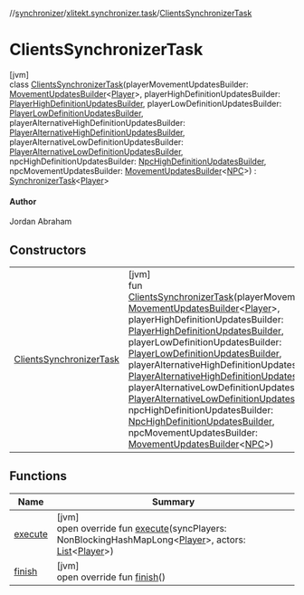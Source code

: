 //[synchronizer](../../../index.md)/[xlitekt.synchronizer.task](../index.md)/[ClientsSynchronizerTask](index.md)

# ClientsSynchronizerTask

[jvm]\
class [ClientsSynchronizerTask](index.md)(playerMovementUpdatesBuilder: [MovementUpdatesBuilder](../../xlitekt.synchronizer.builder/-movement-updates-builder/index.md)&lt;[Player](../../../../game/game/xlitekt.game.actor.player/-player/index.md)&gt;, playerHighDefinitionUpdatesBuilder: [PlayerHighDefinitionUpdatesBuilder](../../xlitekt.synchronizer.builder/-player-high-definition-updates-builder/index.md), playerLowDefinitionUpdatesBuilder: [PlayerLowDefinitionUpdatesBuilder](../../xlitekt.synchronizer.builder/-player-low-definition-updates-builder/index.md), playerAlternativeHighDefinitionUpdatesBuilder: [PlayerAlternativeHighDefinitionUpdatesBuilder](../../xlitekt.synchronizer.builder/-player-alternative-high-definition-updates-builder/index.md), playerAlternativeLowDefinitionUpdatesBuilder: [PlayerAlternativeLowDefinitionUpdatesBuilder](../../xlitekt.synchronizer.builder/-player-alternative-low-definition-updates-builder/index.md), npcHighDefinitionUpdatesBuilder: [NpcHighDefinitionUpdatesBuilder](../../xlitekt.synchronizer.builder/-npc-high-definition-updates-builder/index.md), npcMovementUpdatesBuilder: [MovementUpdatesBuilder](../../xlitekt.synchronizer.builder/-movement-updates-builder/index.md)&lt;[NPC](../../../../game/game/xlitekt.game.actor.npc/-n-p-c/index.md)&gt;) : [SynchronizerTask](../-synchronizer-task/index.md)&lt;[Player](../../../../game/game/xlitekt.game.actor.player/-player/index.md)&gt; 

#### Author

Jordan Abraham

## Constructors

| | |
|---|---|
| [ClientsSynchronizerTask](-clients-synchronizer-task.md) | [jvm]<br>fun [ClientsSynchronizerTask](-clients-synchronizer-task.md)(playerMovementUpdatesBuilder: [MovementUpdatesBuilder](../../xlitekt.synchronizer.builder/-movement-updates-builder/index.md)&lt;[Player](../../../../game/game/xlitekt.game.actor.player/-player/index.md)&gt;, playerHighDefinitionUpdatesBuilder: [PlayerHighDefinitionUpdatesBuilder](../../xlitekt.synchronizer.builder/-player-high-definition-updates-builder/index.md), playerLowDefinitionUpdatesBuilder: [PlayerLowDefinitionUpdatesBuilder](../../xlitekt.synchronizer.builder/-player-low-definition-updates-builder/index.md), playerAlternativeHighDefinitionUpdatesBuilder: [PlayerAlternativeHighDefinitionUpdatesBuilder](../../xlitekt.synchronizer.builder/-player-alternative-high-definition-updates-builder/index.md), playerAlternativeLowDefinitionUpdatesBuilder: [PlayerAlternativeLowDefinitionUpdatesBuilder](../../xlitekt.synchronizer.builder/-player-alternative-low-definition-updates-builder/index.md), npcHighDefinitionUpdatesBuilder: [NpcHighDefinitionUpdatesBuilder](../../xlitekt.synchronizer.builder/-npc-high-definition-updates-builder/index.md), npcMovementUpdatesBuilder: [MovementUpdatesBuilder](../../xlitekt.synchronizer.builder/-movement-updates-builder/index.md)&lt;[NPC](../../../../game/game/xlitekt.game.actor.npc/-n-p-c/index.md)&gt;) |

## Functions

| Name | Summary |
|---|---|
| [execute](execute.md) | [jvm]<br>open override fun [execute](execute.md)(syncPlayers: NonBlockingHashMapLong&lt;[Player](../../../../game/game/xlitekt.game.actor.player/-player/index.md)&gt;, actors: [List](https://kotlinlang.org/api/latest/jvm/stdlib/kotlin.collections/-list/index.html)&lt;[Player](../../../../game/game/xlitekt.game.actor.player/-player/index.md)&gt;) |
| [finish](finish.md) | [jvm]<br>open override fun [finish](finish.md)() |
